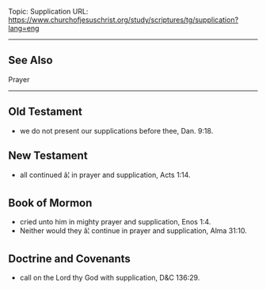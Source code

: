 Topic: Supplication
URL: https://www.churchofjesuschrist.org/study/scriptures/tg/supplication?lang=eng

---

## See Also

Prayer

---

## Old Testament

- we do not present our supplications before thee, Dan. 9:18.

## New Testament

- all continued â¦ in prayer and supplication, Acts 1:14.

## Book of Mormon

- cried unto him in mighty prayer and supplication, Enos 1:4.
- Neither would they â¦ continue in prayer and supplication, Alma 31:10.

## Doctrine and Covenants

- call on the Lord thy God with supplication, D&C 136:29.

